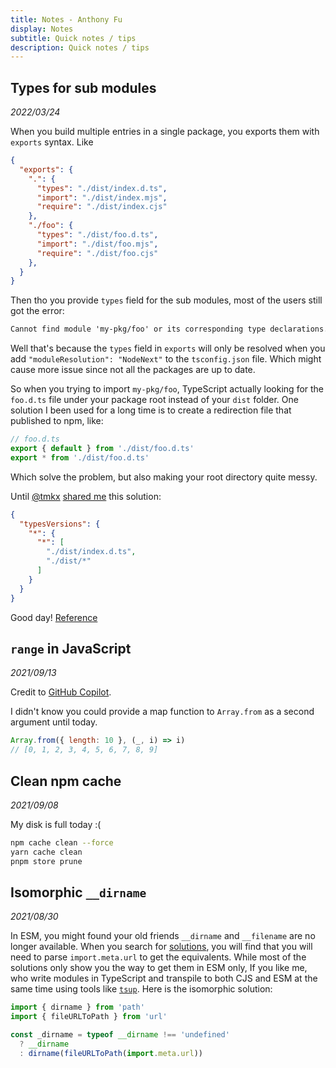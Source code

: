 ```yaml
---
title: Notes - Anthony Fu
display: Notes
subtitle: Quick notes / tips
description: Quick notes / tips
---
```


## Types for sub modules

_2022/03/24_

When you build multiple entries in a single package, you exports them with `exports` syntax. Like

```json
{
  "exports": {
    ".": {
      "types": "./dist/index.d.ts",
      "import": "./dist/index.mjs",
      "require": "./dist/index.cjs"
    },
    "./foo": {
      "types": "./dist/foo.d.ts",
      "import": "./dist/foo.mjs",
      "require": "./dist/foo.cjs"
    },
  }
}
```

Then tho you provide `types` field for the sub modules, most of the users still got the error:

```txt
Cannot find module 'my-pkg/foo' or its corresponding type declarations.
```

Well that's because the `types` field in `exports` will only be resolved when you add `"moduleResolution": "NodeNext"` to the `tsconfig.json` file. Which might cause more issue since not all the packages are up to date.

So when you trying to import `my-pkg/foo`, TypeScript actually looking for the `foo.d.ts` file under your package root instead of your `dist` folder. One solution I been used for a long time is to create a redirection file that published to npm, like:

```ts
// foo.d.ts
export { default } from './dist/foo.d.ts'
export * from './dist/foo.d.ts'
```

Which solve the problem, but also making your root directory quite messy.

Until [@tmkx](https://github.com/tmkx) [shared me](https://github.com/antfu/unplugin-auto-import/pull/120) this solution:

```json
{
  "typesVersions": {
    "*": {
      "*": [
        "./dist/index.d.ts",
        "./dist/*"
      ]
    }
  }
}
```

Good day! [Reference](https://www.typescriptlang.org/docs/handbook/declaration-files/publishing.html#version-selection-with-typesversions)

## `range` in JavaScript

_2021/09/13_

Credit to [GitHub Copilot](https://copilot.github.com/).

I didn't know you could provide a map function to `Array.from` as a second argument until today.

```js
Array.from({ length: 10 }, (_, i) => i)
// [0, 1, 2, 3, 4, 5, 6, 7, 8, 9]
```


## Clean npm cache

_2021/09/08_

My disk is full today :(

```bash
npm cache clean --force
yarn cache clean
pnpm store prune
```

## Isomorphic `__dirname`

_2021/08/30_

In ESM, you might found your old friends `__dirname` and `__filename` are no longer available. When you search for [solutions](https://stackoverflow.com/questions/46745014/alternative-for-dirname-in-node-when-using-the-experimental-modules-flag), you will find that you will need to parse `import.meta.url` to get the equivalents. While most of the solutions only show you the way to get them in ESM only, If you like me, who write modules in TypeScript and transpile to both CJS and ESM at the same time using tools like [`tsup`](https://tsup.egoist.sh/). Here is the isomorphic solution: 

```js
import { dirname } from 'path'
import { fileURLToPath } from 'url'

const _dirname = typeof __dirname !== 'undefined'
  ? __dirname
  : dirname(fileURLToPath(import.meta.url))
```


